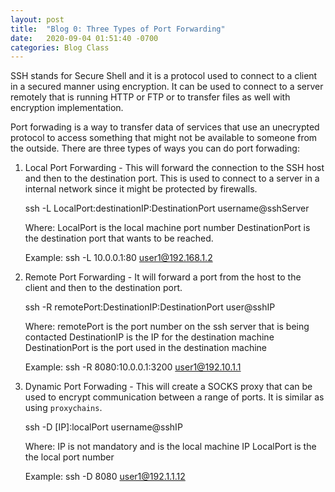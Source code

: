 ```yaml
---
layout: post
title:  "Blog 0: Three Types of Port Forwarding"
date:   2020-09-04 01:51:40 -0700
categories: Blog Class
---
```



SSH stands for Secure Shell and it is a protocol used to connect to a client in a secured manner using encryption. It can be used to connect to a server remotely that is running HTTP or FTP or to transfer files as well with encryption implementation.  

Port forwading is a way to transfer data of services that use an unecrypted protocol to access something that might not be available to someone from the outside. 
There are three types of ways you can do port forwading:
    
   1) Local Port Forwarding - This will forward the connection to the SSH host and then to the destination port. This is used to connect to a server in a internal network since it might be protected by firewalls.
    
        ssh -L LocalPort:destinationIP:DestinationPort username@sshServer

        Where:
            LocalPort is the local machine port number
            DestinationPort is the destination port that wants to be reached.

        Example:
            ssh -L 10.0.0.1:80 user1@192.168.1.2

   2) Remote Port Forwarding - It will forward a port from the host to the client and then to the destination port. 
    
        ssh -R remotePort:DestinationIP:DestinationPort user@sshIP

        Where:
            remotePort is the port number on the ssh server that is being contacted
            DestinationIP is the IP for the destination machine
            DestinationPort is the port used in the destination machine

        Example:
            ssh -R 8080:10.0.0.1:3200 user1@192.10.1.1

   3) Dynamic Port Forwading - This will create a SOCKS proxy that can be used to encrypt communication between a range of ports. It is similar as using `proxychains`.
    
        ssh -D [IP]:localPort username@sshIP

        Where:
            IP is not mandatory and is the local machine IP
            LocalPort is the the local port number
        
        Example:
            ssh -D 8080 user1@192.1.1.12

    
